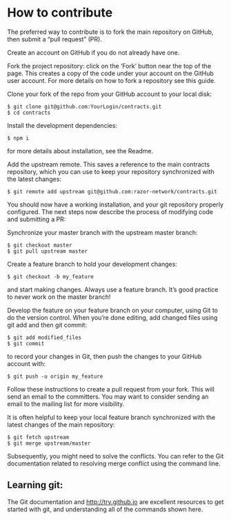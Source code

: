 How to contribute
===================

The preferred way to contribute is to fork the main repository on GitHub, then submit a “pull request” (PR).

Create an account on GitHub if you do not already have one.

Fork the project repository: click on the ‘Fork’ button near the top of the page. This creates a copy of the code under your account on the GitHub user account. For more details on how to fork a repository see this guide.

Clone your fork of the repo from your GitHub account to your local disk:

```
$ git clone git@github.com:YourLogin/contracts.git
$ cd contracts
```
Install the development dependencies:
```
$ npm i
```
for more details about installation, see the Readme.

Add the upstream remote. This saves a reference to the main contracts repository, which you can use to keep your repository synchronized with the latest changes:
```
$ git remote add upstream git@github.com:razor-network/contracts.git
```
You should now have a working installation, and your git repository properly configured. The next steps now describe the process of modifying code and submitting a PR:

Synchronize your master branch with the upstream master branch:
```
$ git checkout master
$ git pull upstream master
```
Create a feature branch to hold your development changes:
```
$ git checkout -b my_feature
```
and start making changes. Always use a feature branch. It’s good practice to never work on the master branch!

Develop the feature on your feature branch on your computer, using Git to do the version control. When you’re done editing, add changed files using git add and then git commit:
```
$ git add modified_files
$ git commit
```
to record your changes in Git, then push the changes to your GitHub account with:
```
$ git push -u origin my_feature
```
Follow these instructions to create a pull request from your fork. This will send an email to the committers. You may want to consider sending an email to the mailing list for more visibility.

It is often helpful to keep your local feature branch synchronized with the latest changes of the main  repository:
```
$ git fetch upstream
$ git merge upstream/master
```
Subsequently, you might need to solve the conflicts. You can refer to the Git documentation related to resolving merge conflict using the command line.

Learning git:
---

The Git documentation and http://try.github.io are excellent resources to get started with git, and understanding all of the commands shown here.
